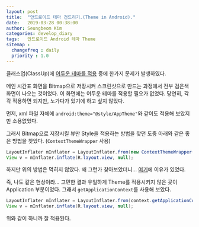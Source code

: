 ```yaml
---
layout: post
title:  "안드로이드 테마 건드리기.(Theme in Android)."
date:   2019-03-28 00:38:00
author: Seungbeom Kim
categories: develop_diary
tags:	안드로이드 Android 테마 Theme
sitemap :
  changefreq : daily
  priority : 1.0
---
```


클래스업(ClassUp)에 [어두운 테마를 적용](https://myksb1223.github.io/develop_diary/2019/03/28/Theme-in-Android.html) 중에 한가지 문제가 발생하였다.

메인 시간표 화면을 Bitmap으로 저장시켜 스크린샷으로 만드는 과정에서 전부 검은색 화면이 나오는 것이었다. 이 화면에는 어두운 테마를 적용할 필요가 없었다. 당연히, 각각 적용하면 되지만, 노가다가 있기에 하고 싶지 않았다.

먼저, xml 파일 자체에 `android:theme="@style/AppTheme"`와 같이도 적용해 보았지만 소용없었다.

그래서 Bitmap으로 저장시킬 뷰만 Style을 적용하는 방법을 찾던 도중 아래와 같은 좋은 방법을 찾았다. (`ContextThemeWrapper` 사용)

```java
LayoutInflater mInflater = LayoutInflater.from(new ContextThemeWrapper(context, R.style.AppTheme));
View v = mInflater.inflate(R.layout.view, null);
```

하지만 위의 방법은 먹히지 않았다. 왜 그런가 찾아보았더니... [여기](https://stackoverflow.com/a/31636876)에 이유가 있었다.

즉, 나도 같은 현상이라... 고민한 결과 유일하게 Theme를 적용시키지 않은 곳이 Application 부분이었다. 그래서 `getApplicationContext`를 사용해 보았다.

```java
LayoutInflater mInflater = LayoutInflater.from(context.getApplicationContext());
View v = mInflater.inflate(R.layout.view, null);
```

위와 같이 하니까 잘 적용된다.
